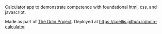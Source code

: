 Calculator app to demonstrate competence with foundational html, css, and javascript.

Made as part of [The Odin Project](https://www.theodinproject.com/). Deployed at https://ccellis.github.io/odin-calculator